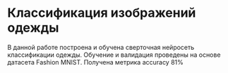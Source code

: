 # Классификация изображений одежды

В данной работе построена и обучена сверточная нейросеть классификации одежды. Обучение и валидация проведены на основе датасета Fashion MNIST. Получена метрика accuracy 81% 
